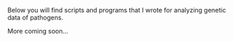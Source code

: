 Below you will find scripts and programs that I wrote for analyzing genetic data of pathogens.

More coming soon...

